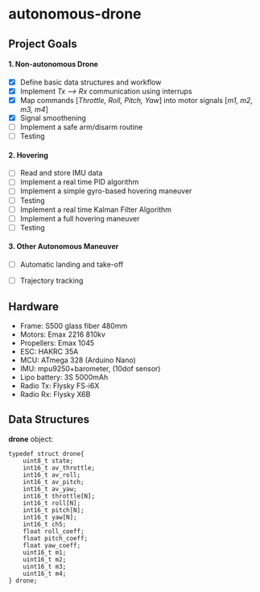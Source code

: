 # autonomous-drone

## Project Goals
#### 1.  Non-autonomous Drone
- [x] Define basic data structures and workflow
- [x] Implement *Tx --> Rx* communication using interrups
- [x] Map commands [*Throttle, Roll, Pitch, Yaw*] into motor signals [*m1, m2, m3, m4*] 
- [x] Signal smoothening
- [ ] Implement a safe arm/disarm routine
- [ ] Testing

#### 2.  Hovering
- [ ] Read and store IMU data
- [ ] Implement a real time PID algorithm
- [ ] Implement a simple gyro-based hovering maneuver
- [ ] Testing
- [ ] Implement a real time Kalman Filter Algorithm
- [ ] Implement a full hovering maneuver
- [ ] Testing

#### 3.  Other Autonomous Maneuver
- [ ] Automatic landing and take-off
- [ ] Trajectory tracking


## Hardware
- Frame: S500 glass fiber 480mm
- Motors: Emax 2216 810kv
- Propellers: Emax 1045
- ESC: HAKRC 35A
- MCU: ATmega 328 (Arduino Nano)
- IMU: mpu9250+barometer, (10dof sensor)
- Lipo battery: 3S 5000mAh
- Radio Tx: Flysky FS-i6X
- Radio Rx: Flysky X6B


## Data Structures
**drone** object:
```
typedef struct drone{
    uint8_t state;
    int16_t av_throttle;
    int16_t av_roll;
    int16_t av_pitch;
    int16_t av_yaw;
    int16_t throttle[N];
    int16_t roll[N];
    int16_t pitch[N];
    int16_t yaw[N];
    int16_t ch5;
    float roll_coeff;
    float pitch_coeff;
    float yaw_coeff;
    uint16_t m1;
    uint16_t m2;
    uint16_t m3;
    uint16_t m4;
} drone;
```
